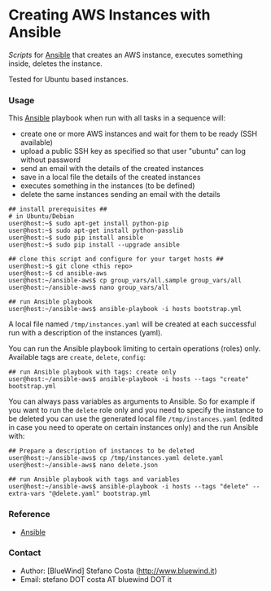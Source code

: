 # Creating AWS Instances with Ansible

*Scripts* for [Ansible](http://www.ansible.com) that creates an AWS instance, executes something inside, deletes the instance.

Tested for Ubuntu based instances.

### Usage

This [Ansible](http://www.ansible.com) playbook when run with all tasks
in a sequence will:

* create one or more AWS instances and wait for them to be ready (SSH available)
* upload a public SSH key as specified so that user "ubuntu" can log without password
* send an email with the details of the created instances
* save in a local file the details of the created instances
* executes something in the instances (to be defined)
* delete the same instances sending an email with the details


```
## install prerequisites ##
# in Ubuntu/Debian
user@host:~$ sudo apt-get install python-pip
user@host:~$ sudo apt-get install python-passlib
user@host:~$ sudo pip install ansible
user@host:~$ sudo pip install --upgrade ansible

## clone this script and configure for your target hosts ##
user@host:~$ git clone <this repo>
user@host:~$ cd ansible-aws
user@host:~/ansible-aws$ cp group_vars/all.sample group_vars/all
user@host:~/ansible-aws$ nano group_vars/all

## run Ansible playbook
user@host:~/ansible-aws$ ansible-playbook -i hosts bootstrap.yml
```

A local file named ```/tmp/instances.yaml``` will be created at each
successful run with a description of the instances (yaml).

You can run the Ansible playbook limiting to certain operations (roles)
only. Available tags are ```create```, ```delete```, ```config```:

```
## run Ansible playbook with tags: create only
user@host:~/ansible-aws$ ansible-playbook -i hosts --tags "create" bootstrap.yml
```

You can always pass variables as arguments to Ansible.
So for example if you want to run the ```delete``` role only and you
need to specify the instance to be deleted you can use the generated
local file ```/tmp/instances.yaml``` (edited in case you need to operate
on certain instances only) and the run Ansible with:

```
## Prepare a description of instances to be deleted
user@host:~/ansible-aws$ cp /tmp/instances.yaml delete.yaml
user@host:~/ansible-aws$ nano delete.json

## run Ansible playbook with tags and variables
user@host:~/ansible-aws$ ansible-playbook -i hosts --tags "delete" --extra-vars "@delete.yaml" bootstrap.yml
```

### Reference

* [Ansible](http://www.ansible.com/)

### Contact

* Author: [BlueWind] Stefano Costa (http://www.bluewind.it)
* Email: stefano DOT costa AT bluewind DOT it

